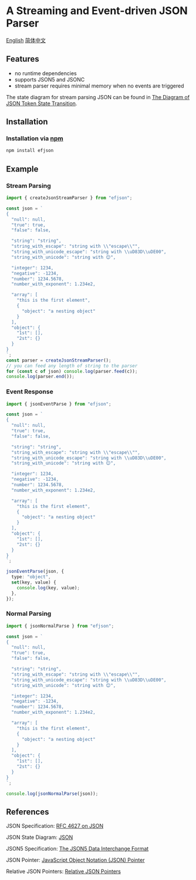 # A Streaming and Event-driven JSON Parser

[English](./README.md) [简体中文](./README_zh_CN.md)

## Features

- no runtime dependencies
- supports JSON5 and JSONC
- stream parser requires minimal memory when no events are triggered

The state diagram for stream parsing JSON can be found in [The Diagram of JSON Token State Transition](./doc/stream_token/README.md).

## Installation

### Installation via [npm](https://npmjs.org/)

```sh
npm install efjson
```

## Example

### Stream Parsing

```ts
import { createJsonStreamParser } from "efjson";

const json = `
{
  "null": null,
  "true": true,
  "false": false,

  "string": "string",
  "string_with_escape": "string with \\"escape\\"",
  "string_with_unicode_escape": "string with \\uD83D\\uDE00",
  "string_with_unicode": "string with 😊",

  "integer": 1234,
  "negative": -1234,
  "number": 1234.5678,
  "number_with_exponent": 1.234e2,

  "array": [
    "this is the first element",
    {
      "object": "a nesting object"
    }
  ],
  "object": {
    "1st": [],
    "2st": {}
  }
}
`;
const parser = createJsonStreamParser();
// you can feed any length of string to the parser
for (const c of json) console.log(parser.feed(c));
console.log(parser.end());
```

### Event Response

```ts
import { jsonEventParse } from "efjson";

const json = `
{
  "null": null,
  "true": true,
  "false": false,

  "string": "string",
  "string_with_escape": "string with \\"escape\\"",
  "string_with_unicode_escape": "string with \\uD83D\\uDE00",
  "string_with_unicode": "string with 😊",

  "integer": 1234,
  "negative": -1234,
  "number": 1234.5678,
  "number_with_exponent": 1.234e2,

  "array": [
    "this is the first element",
    {
      "object": "a nesting object"
    }
  ],
  "object": {
    "1st": [],
    "2st": {}
  }
}
`;

jsonEventParse(json, {
  type: "object",
  set(key, value) {
    console.log(key, value);
  },
});
```

### Normal Parsing

```ts
import { jsonNormalParse } from "efjson";

const json = `
{
  "null": null,
  "true": true,
  "false": false,

  "string": "string",
  "string_with_escape": "string with \\"escape\\"",
  "string_with_unicode_escape": "string with \\uD83D\\uDE00",
  "string_with_unicode": "string with 😊",

  "integer": 1234,
  "negative": -1234,
  "number": 1234.5678,
  "number_with_exponent": 1.234e2,

  "array": [
    "this is the first element",
    {
      "object": "a nesting object"
    }
  ],
  "object": {
    "1st": [],
    "2st": {}
  }
}
`;

console.log(jsonNormalParse(json));
```

## References

JSON Specification: [RFC 4627 on JSON](https://www.ietf.org/rfc/rfc4627.txt)

JSON State Diagram: [JSON](https://www.json.org/)

JSON5 Specification: [The JSON5 Data Interchange Format](https://spec.json5.org/)

JSON Pointer: [JavaScript Object Notation (JSON) Pointer](https://datatracker.ietf.org/doc/html/rfc6901)

Relative JSON Pointers: [Relative JSON Pointers](https://datatracker.ietf.org/doc/html/draft-bhutton-relative-json-pointer-00)
